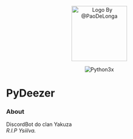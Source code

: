 
<p align="center">
<img src="https://github.com/paodelonga/Yakuza/blob/Public/assets/icon.png" alt="Logo By @PaoDeLonga" align="center" height="150"/>

<p align="center">
<img src="https://github.com/paodelonga/GEIAT/blob/Public/Img/Shields/python.svg" alt="Python3x" align="center"/>
</p>


<h1>PyDeezer</h1>

<h3>About</h3>
DiscordBot do clan Yakuza
<br>
<em>R.I.P Ysiilva.</em>


 

